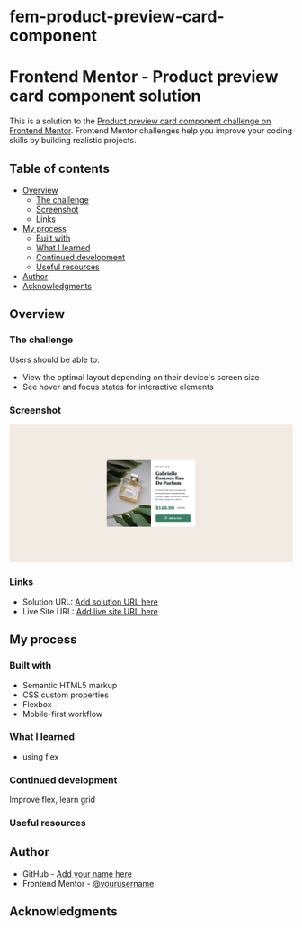 # fem-product-preview-card-component

<!-- vh for flex -->

# Frontend Mentor - Product preview card component solution

This is a solution to the [Product preview card component challenge on Frontend Mentor](https://www.frontendmentor.io/challenges/product-preview-card-component-GO7UmttRfa). Frontend Mentor challenges help you improve your coding skills by building realistic projects.

## Table of contents

- [Overview](#overview)
  - [The challenge](#the-challenge)
  - [Screenshot](#screenshot)
  - [Links](#links)
- [My process](#my-process)
  - [Built with](#built-with)
  - [What I learned](#what-i-learned)
  - [Continued development](#continued-development)
  - [Useful resources](#useful-resources)
- [Author](#author)
- [Acknowledgments](#acknowledgments)

## Overview

### The challenge

Users should be able to:

- View the optimal layout depending on their device's screen size
- See hover and focus states for interactive elements

### Screenshot

![](./screenshot.png)

### Links

- Solution URL: [Add solution URL here](https://your-solution-url.com)
- Live Site URL: [Add live site URL here](https://endearing-dango-ed7eea.netlify.app/)

## My process

### Built with

- Semantic HTML5 markup
- CSS custom properties
- Flexbox
- Mobile-first workflow

### What I learned

- using flex

### Continued development

Improve flex, learn grid

### Useful resources

## Author

- GitHub - [Add your name here](https://github.com/erminski)
- Frontend Mentor - [@yourusername](https://www.frontendmentor.io/profile/erminski)

## Acknowledgments
